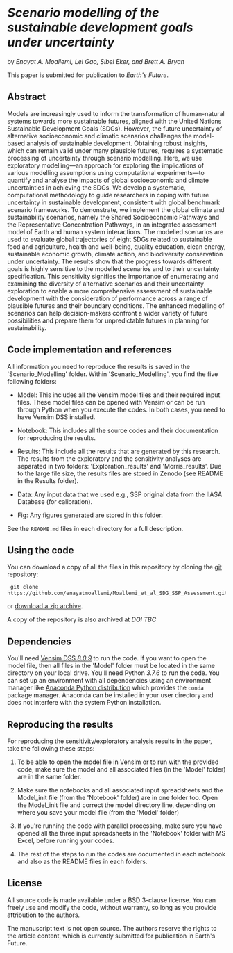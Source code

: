  # *Scenario modelling of the sustainable development goals under uncertainty*

 by *Enayat A. Moallemi, Lei Gao, Sibel Eker, and Brett A. Bryan*

 This paper is submitted for publication to *Earth's Future*.


 ## Abstract
 Models are increasingly used to inform the transformation of human-natural systems towards more sustainable futures, aligned with the United Nations Sustainable Development Goals (SDGs). However, the future uncertainty of alternative socioeconomic and climatic scenarios challenges the model-based analysis of sustainable development. Obtaining robust insights, which can remain valid under many plausible futures, requires a systematic processing of uncertainty through scenario modelling. Here, we use exploratory modelling—an approach for exploring the implications of various modelling assumptions using computational experiments—to quantify and analyse the impacts of global socioeconomic and climate uncertainties in achieving the SDGs. We develop a systematic, computational methodology to guide researchers in coping with future uncertainty in sustainable development, consistent with global benchmark scenario frameworks. To demonstrate, we implement the global climate and sustainability scenarios, namely the Shared Socioeconomic Pathways and the Representative Concentration Pathways, in an integrated assessment model of Earth and human system interactions. The modelled scenarios are used to evaluate global trajectories of eight SDGs related to sustainable food and agriculture, health and well-being, quality education, clean energy, sustainable economic growth, climate action, and biodiversity conservation under uncertainty. The results show that the progress towards different goals is highly sensitive to the modelled scenarios and to their uncertainty specification. This sensitivity signifies the importance of enumerating and examining the diversity of alternative scenarios and their uncertainty exploration to enable a more comprehensive assessment of sustainable development with the consideration of performance across a range of plausible futures and their boundary conditions. The enhanced modelling of scenarios can help decision-makers confront a wider variety of future possibilities and prepare them for unpredictable futures in planning for sustainability.

 ## Code implementation and references
 All information you need to reproduce the results is saved in the 'Scenario_Modelling' folder.
 Within 'Scenario_Modelling', you find the five following folders:

 * Model: This includes all the Vensim model files and their required input files. These model files can be opened with Vensim or can be run through Python when you execute the codes. In both cases, you need to have Vensim DSS installed.  

 * Notebook: This includes all the source codes and their documentation for reproducing the results.

 * Results: This include all the results that are generated by this research. The results from the exploratory and the sensitivity analyses are separated in two folders: 'Exploration_results' and 'Morris_results'. Due to the large file size, the results files are stored in Zenodo (see README in the Results folder).

 * Data: Any input data that we used e.g., SSP original data from the IIASA Database (for calibration).

 * Fig: Any figures generated are stored in this folder.


 See the `README.md` files in each directory for a full description.

 ## Using the code
 You can download a copy of all the files in this repository by cloning the
 [git](https://git-scm.com/) repository:

     git clone https://github.com/enayatmoallemi/Moallemi_et_al_SDG_SSP_Assessment.git

 or [download a zip archive]().

 A copy of the repository is also archived at *DOI TBC*

 ## Dependencies
 You'll need [Vensim DSS *8.0.9*](https://vensim.com/download/) to run the code. If you want to open the model file, then all  files in the 'Model' folder must be located in the same directory on your local drive.
 You'll need Python *3.7.6* to run the code.
 You can set up an environment with all dependencies using an environment manager
 like [Anaconda Python distribution](https://www.anaconda.com/download/) which
 provides the `conda` package manager.
 Anaconda can be installed in your user directory and does not interfere with
 the system Python installation.

 ## Reproducing the results

 For reproducing the sensitivity/exploratory analysis results in the paper, take the following these steps:

 1. To be able to open the model file in Vensim or to run with the provided code, make sure the model and all associated files (in the 'Model' folder) are in the same folder.

 3. Make sure the notebooks and all associated input spreadsheets and the Model_init file (from the 'Notebook' folder) are in one folder too. Open the Model_init file and correct the model directory line, depending on where you save your model file (from the 'Model' folder)

 4. If you're running the code with parallel processing, make sure you have opened all the three input spreadsheets in the 'Notebook' folder with MS Excel, before running your codes.

 5. The rest of the steps to run the codes are documented in each notebook and also as the README files in each folders.

 ## License

 All source code is made available under a BSD 3-clause license. You can freely
 use and modify the code, without warranty, so long as you provide attribution
 to the authors.

 The manuscript text is not open source. The authors reserve the rights to the
 article content, which is currently submitted for publication in Earth's Future.
